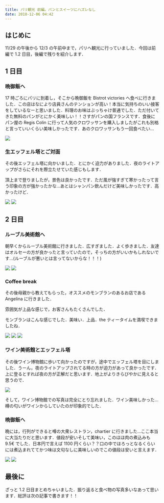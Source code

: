 ```yaml
---
title: パリ観光 前編。パンとスイーツにハズレなし
date: 2018-12-06 04:42
---
```


## はじめに

11/29 の午後から 12/3 の午前中まで，パリへ観光に行っていました．今回は前編で 1.2 日目，後編で残りを紹介します．

## 1 日目

### 晩御飯へ

17 時ごろにパリに到着し，そこから晩御飯を Bistrot victories へ食べに行きました．この店はなにより店員さんのテンションが高い！本当に気持ちのいい接客をしているなーと思いました．料理のお味はぶっちゃけ普通でした．ただ付いてきた無料のパンがとにかく美味しい！！さすがパンの国フランスです．食後にパン屋の Regis Colin に行って人気のクロワッサンを購入しましたがこれも別格と言っていいくらい美味しかったです．あのクロワッサンもう一回食べたい…

<img src="/posts/20181206_arrive_at_paris_part1/steak.jpg">

### 生エッフェル塔とご対面

その後エッフェル塔に向かいました．とにかく迫力がありました．夜のライトアップがさらにそれを際立たせていた感じもします．

頂上まで登りましたが，景色は良かったです．ただ風が強すぎて寒かったって言う印象の方が強かったかな…あとはシャンパン飲んだけど美味しかったです．高かったけど．

<img src="/posts/20181206_arrive_at_paris_part1/eiffel_1.jpg">
<img src="/posts/20181206_arrive_at_paris_part1/eiffel_2.jpg">

## 2 日目

### ルーブル美術館へ

朝早くからルーブル美術館に行きました．広すぎました．よく歩きました．友達はオルセーの方が良かったと言っていたので，そっちの方がいいかもしれないです…(ルーブルが悪いとは言ってないからな！！！)

<img src="/posts/20181206_arrive_at_paris_part1/louvre_1.jpg">
<img src="/posts/20181206_arrive_at_paris_part1/louvre_2.jpg">

### Coffee break

その後母親から教えてもらった，オススメのモンブランのあるお店である Angelina に行きました．

雰囲気が上品な感じで，お客さんもたくさんでした．

モンブランはこんな感じでした．美味い．上品．the ティータイムを満喫できましたね．

<img src="/posts/20181206_arrive_at_paris_part1/angelina_1.jpg">
<img src="/posts/20181206_arrive_at_paris_part1/angelina_2.jpg">
<img src="/posts/20181206_arrive_at_paris_part1/angelina_3.jpg">

### ワイン美術館とエッフェル塔

その後ワイン博物館に歩いて向かったのですが，途中でエッフェル塔を目にしました．うーん，夜のライトアップされてる時の方が迫力があって良かったです．上に登るとすれば夜の方が正解だと思います．地上がよりきらびやかに見えると思うので．

<img src="/posts/20181206_arrive_at_paris_part1/eiffel_3.jpg">

そして，ワイン博物館での写真は完全にとり忘れました．ワイン美味しかった…樽の匂いがワインからしていたのが印象的でした．

### 晩御飯へ

晩には，行列ができると噂の大衆レストラン，chartier に行きました…ここ本当に大当たりだと思います．値段が安いそして美味い，このほほ肉の煮込みも 9.5€ でした．日本円で言えば 1100 円くらい？？口の中でほろっとなるくらいには煮込まれててかつ味は文句なしに美味しいのでこの値段は安いと言えます．

<img src="/posts/20181206_arrive_at_paris_part1/chartier_1.jpg">
<img src="/posts/20181206_arrive_at_paris_part1/chartier_2.jpg">

## 最後に

ざっと 1.2 日目まとめちゃいました．振り返ると食べ物の写真多いなあって思います．総評は次の記事で書きます！！
